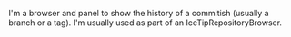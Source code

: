 I'm a browser and panel to show the history of a commitish (usually a branch or a tag). 
I'm usually used as part of an IceTipRepositoryBrowser.